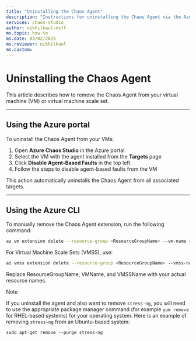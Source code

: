 ```yaml
---
title: "Uninstalling the Chaos Agent"
description: "Instructions for uninstalling the Chaos Agent via the Azure portal and Azure CLI."
services: chaos-studio
author: nikhilkaul-msft
ms.topic: how-to
ms.date: 03/02/2025
ms.reviewer: nikhilkaul
ms.custom: 
---
```


# Uninstalling the Chaos Agent

This article describes how to remove the Chaos Agent from your virtual machine (VM) or virtual machine scale set.

---

## Using the Azure portal

To uninstall the Chaos Agent from your VMs:
1. Open **Azure Chaos Studio** in the Azure portal.
2. Select the VM with the agent installed from the **Targets** page
3. Click **Disable Agent-Based Faults** in the top left.
4. Follow the steps to disable agent-based faults from the VM
   
This action automatically uninstalls the Chaos Agent from all associated targets.

---

## Using the Azure CLI

To manually remove the Chaos Agent extension, run the following command:

```bash
az vm extension delete --resource-group <ResourceGroupName> --vm-name <VMName> --name ChaosAgent
```

For Virtual Machine Scale Sets (VMSS), use:

```bash
az vmss extension delete --resource-group <ResourceGroupName> --vmss-name <VMSSName> --name ChaosAgent
```
Replace ResourceGroupName, VMName, and VMSSName with your actual resource names.

>[!Note]
> If you uninstall the agent and also want to remove ```stress-ng```, you will need to use the appropriate package manager command (for example ```yum remove``` for RHEL-based systems) for your operating system.
> Here is an example of removing ```stress-ng``` from an Ubuntu-based system:
>
>```sudo apt-get remove --purge stress-ng``` 
